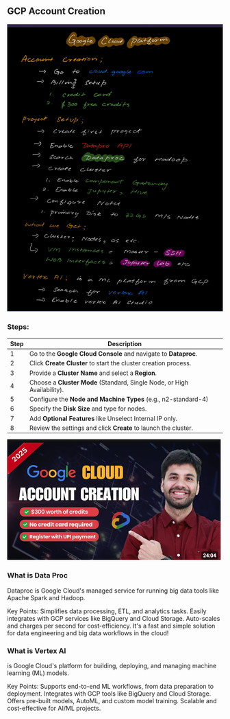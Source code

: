 ## GCP Account Creation
![alt text](Images/GCP%20Account.png)

### Steps: 
| Step | Description                                           |
|------|-------------------------------------------------------|
| 1    | Go to the **Google Cloud Console** and navigate to **Dataproc**. |
| 2    | Click **Create Cluster** to start the cluster creation process. |
| 3    | Provide a **Cluster Name** and select a **Region**.  |
| 4    | Choose a **Cluster Mode** (Standard, Single Node, or High Availability). |
| 5    | Configure the **Node and Machine Types** (e.g., n2-standard-4) |
| 6    | Specify the **Disk Size** and type for nodes.         |
| 7    | Add **Optional Features** like Unselect Internal IP only. |
| 8    | Review the settings and click **Create** to launch the cluster. |


[![alt text](Images/Mayank%20Video.png)](https://www.youtube.com/watch?v=DN3lNGh0bjw)


### What is Data Proc
Dataproc is Google Cloud's managed service for running big data tools like Apache Spark and Hadoop.

Key Points:
Simplifies data processing, ETL, and analytics tasks.
Easily integrates with GCP services like BigQuery and Cloud Storage.
Auto-scales and charges per second for cost-efficiency.
It's a fast and simple solution for data engineering and big data workflows in the cloud!

### What is Vertex AI
is Google Cloud's platform for building, deploying, and managing machine learning (ML) models.

Key Points:
Supports end-to-end ML workflows, from data preparation to deployment.
Integrates with GCP tools like BigQuery and Cloud Storage.
Offers pre-built models, AutoML, and custom model training.
Scalable and cost-effective for AI/ML projects.
